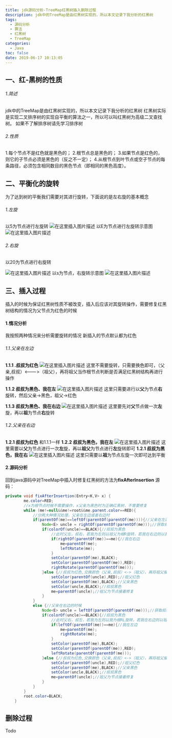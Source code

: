 ```yaml
---
title: jdk源码分析-TreeMap红黑树插入删除过程
description: jdk中的TreeMap是由红黑树实现的，所以本文记录下我分析的红黑树
tags:
  - 源码分析
  - 算法
  - 红黑树
  - TreeMap
categories:
  - Java
toc: false
date: 2019-06-17 10:13:05
---
```



## 一、红-黑树的性质
###### 1.简述
jdk中的TreeMap是由红黑树实现的，所以本文记录下我分析的红黑树
红黑树实际是实现二叉排序树的实现自平衡的算法之一，所以可以叫红黑树为高级二叉查找树。
如果不了解排序树请先学习排序树
###### 2.性质
1.每个节点不是红色就是黑色的；
2.根节点总是黑色的；
3.如果节点是红色的，则它的子节点必须是黑色的（反之不一定）；
4.从根节点到叶节点或空子节点的每条路径，必须包含相同数目的黑色节点（即相同的黑色高度）。

## 二、平衡化的旋转
为了达到树的平衡我们需要对其进行旋转，下面说的是左右旋的基本概念
###### 1.左旋
以5为节点进行左旋转
![在这里插入图片描述](https://img-blog.csdnimg.cn/20190617091938685.png?x-oss-process=image/watermark,type_ZmFuZ3poZW5naGVpdGk,shadow_10,text_aHR0cHM6Ly9ibG9nLmNzZG4ubmV0L3FxXzQyMDA2MTIw,size_16,color_FFFFFF,t_70)
以E为节点进行左旋转示意图
![在这里插入图片描述](https://img-blog.csdnimg.cn/20190617090248373.gif)

###### 2.右旋
以20为节点进行右旋转

![在这里插入图片描述](https://img-blog.csdnimg.cn/20190617091647412.png?x-oss-process=image/watermark,type_ZmFuZ3poZW5naGVpdGk,shadow_10,text_aHR0cHM6Ly9ibG9nLmNzZG4ubmV0L3FxXzQyMDA2MTIw,size_16,color_FFFFFF,t_70)
以s为节点，右旋转示意图
![在这里插入图片描述](https://img-blog.csdnimg.cn/20190617092155466.gif)

## 三、插入过程
插入的时候为保证红黑树性质不被改变，插入后应该对其旋转操作，需要修复红黑树结构的情况为父节点为红色的时候
#### 1.情况分析
我按照两种情况来分析需要旋转的情况
新插入的节点默认都为红色
###### 1.1.父亲在左边
**1.1.1 .叔叔为红色**
![在这里插入图片描述](https://img-blog.csdnimg.cn/20190617093838739.png)
这里不需要旋转，只需要换色即可，（父亲,叔叔）<--->（祖父），再将祖父当作根节点判断是否满足红黑树结构再进行操作

**1.1.2  叔叔为黑色、我在左**
![在这里插入图片描述](https://img-blog.csdnimg.cn/2019061709433826.png)
这里只需要进行以**父**为节点**右**旋转，然后父亲->黑色，祖父->红色

**1.1.3 叔叔为黑色、我在右边**
![在这里插入图片描述](https://img-blog.csdnimg.cn/20190617094831404.png)
这里要先对**父**节点做一次**左**旋，再以**祖**为节点**右**旋转
###### 1.2.父亲在右边
**1.2.1 叔叔为红色**
和1.1.1一样
**1.2.2 叔叔为黑色，我在左**
![在这里插入图片描述](https://img-blog.csdnimg.cn/20190617095954714.png)
这里需要以**父**为节点进行一次**左**旋，再以**祖父**为节点进行**左**旋转即可
**1.2.1 叔叔为黑色，我在右**
![在这里插入图片描述](https://img-blog.csdnimg.cn/20190617100719981.png)
这里只需要以**祖**为节点左旋一次即可达到平衡
#### 2.源码分析
回到java源码中对TreeMap中插入时修复红黑树的方法为**fixAfterInsertion**
源码：

```java
private void fixAfterInsertion(Entry<K,V> x) {
 	    me.color=RED;
        //x为根节点时候不需要操作，x父亲为黑色时为正确红黑树，不需要修复
        while (me!=null&&me!=root&&me.parent.color==RED){
            //分两大种情况处理，父亲在左边或者右边时
            if(parentOf(me)==leftOf(parentOf(parentOf(me)))){//父亲在左边的时候
                Node<E> uncle = rightOf(parentOf(parentOf(me)));//获取叔叔(在右)
                if(colorOf(uncle)==BLACK){//叔叔为黑色
                    //此时父左，叔右，若我为左则以祖父为根R旋转，若我在右边则以我为根进行LR转
                    if(rightOf(parentOf(me))==me){//我在右边
                        me=parentOf(me);
                        leftRotate(me);
                    }
                    setColor(parentOf(me),BLACK);
                    setColor(parentOf(parentOf(me)),RED);
                    rightRotate(parentOf(parentOf(me)));
                }else {//叔叔为红色,交换颜色（父亲,叔叔）<->（祖父），再将祖父接着前操作
                    setColor(parentOf(uncle),RED);//祖父红色
                    setColor(parentOf(me),BLACK);//父亲黑色
                    setColor(uncle,BLACK);//叔叔黑色
                    me=parentOf(uncle);//祖父为节点接着修复
                }
            }
            else {//父亲在右边的时候
                Node<E> uncle = leftOf(parentOf(parentOf(me)));//获取叔叔(在左)
                if(colorOf(uncle)==BLACK){//叔叔为黑色
                    //此时父右，叔左，若我为左则以我为根RL旋转，若我在右边则以祖父为根进行L转
                    if(leftOf(parentOf(me))==me){//我在左边
                        me=parentOf(me);
                        rightRotate(me);
                    }
                    setColor(parentOf(me),BLACK);
                    setColor(parentOf(parentOf(me)),RED);
                    leftRotate(parentOf(parentOf(me)));
                }else {//叔叔为红色,交换颜色（父亲,叔叔）<->（祖父），再将祖父接着前操作
                    setColor(parentOf(uncle),RED);//祖父红色
                    setColor(parentOf(me),BLACK);//父亲黑色
                    setColor(uncle,BLACK);//叔叔黑色
                    me=parentOf(uncle);//祖父为节点接着修复
                }
            }
        }
        root.color=BLACK;
    }
```

## 删除过程
Todo